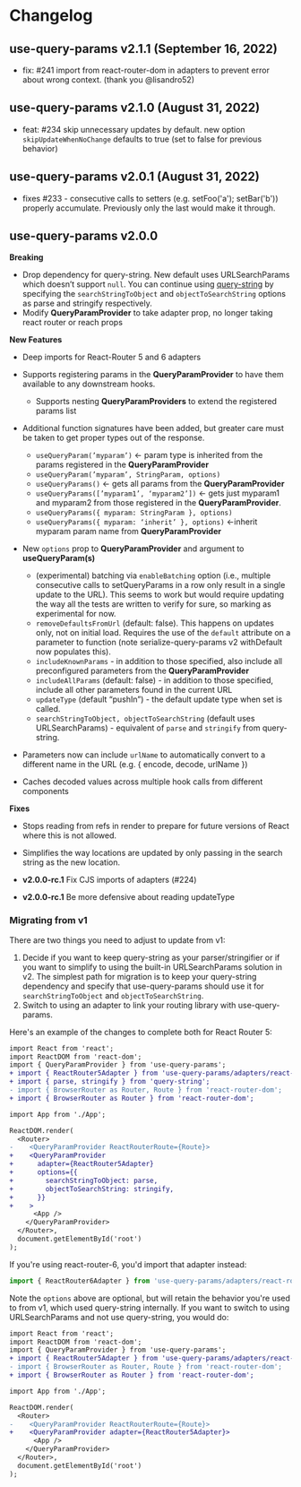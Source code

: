 # Changelog

## use-query-params v2.1.1 (September 16, 2022)
- fix: #241 import from react-router-dom in adapters to prevent error about wrong context. (thank you @lisandro52)

## use-query-params v2.1.0 (August 31, 2022)
- feat: #234 skip unnecessary updates by default. new option `skipUpdateWhenNoChange` defaults to true (set to false for previous behavior)

## use-query-params v2.0.1 (August 31, 2022)
- fixes #233 - consecutive calls to setters (e.g. setFoo('a'); setBar('b')) properly accumulate. Previously only the last would make it through.


## use-query-params v2.0.0

**Breaking**

- Drop dependency for query-string. New default uses URLSearchParams which doesn’t support `null`. You can continue using [query-string](https://github.com/sindresorhus/query-string) by specifying the `searchStringToObject` and `objectToSearchString` options as parse and stringify respectively.
- Modify **QueryParamProvider** to take adapter prop, no longer taking react router or reach props

**New Features**

- Deep imports for React-Router 5 and 6 adapters
- Supports registering params in the **QueryParamProvider** to have them available to any downstream hooks.
    - Supports nesting **QueryParamProviders** to extend the registered params list
- Additional function signatures have been added, but greater care must be taken to get proper types out of the response.
    - `useQueryParam(’myparam’)` ← param type is inherited from the params registered in the **QueryParamProvider**
    - `useQueryParam(’myparam’, StringParam, options)`
    - `useQueryParams()` ← gets all params from the **QueryParamProvider**
    - `useQueryParams([’myparam1’, ‘myparam2’])` ← gets just myparam1 and myparam2 from those registered in the **QueryParamProvider**.
    - `useQueryParams({ myparam: StringParam }, options)`
    - `useQueryParams({ myparam: ‘inherit’ }, options)` ←inherit myparam param name from **QueryParamProvider**

- New `options` prop to **QueryParamProvider** and argument to **useQueryParam(s)**
    - (experimental) batching via `enableBatching` option (i.e., multiple consecutive calls to setQueryParams in a row only result in a single update to the URL). This seems to work but would require updating the way all the tests are written to verify for sure, so marking as experimental for now.
    - `removeDefaultsFromUrl` (default: false). This happens on updates only, not on initial load. Requires the use of the `default` attribute on a parameter to function (note serialize-query-params v2 withDefault now populates this). 
    - `includeKnownParams` -  in addition to those specified, also include all preconfigured parameters from the **QueryParamProvider**
    - `includeAllParams` (default: false) - in addition to those specified, include all other parameters found in the current URL
    - `updateType` (default “pushIn”) - the default update type when set is called.
    - `searchStringToObject, objectToSearchString` (default uses URLSearchParams) - equivalent of `parse` and `stringify` from query-string.
- Parameters now can include `urlName` to automatically convert to a different name in the URL (e.g. { encode, decode, urlName })
- Caches decoded values across multiple hook calls from different components

**Fixes**

- Stops reading from refs in render to prepare for future versions of React where this is not allowed.
- Simplifies the way locations are updated by only passing in the search string as the new location.

- **v2.0.0-rc.1** Fix CJS imports of adapters (#224)
- **v2.0.0-rc.1** Be more defensive about reading updateType


### Migrating from v1

There are two things you need to adjust to update from v1:

1. Decide if you want to keep query-string as your parser/stringifier or if you want to simplify to using the built-in URLSearchParams solution in v2. The simplest path for migration is to keep your query-string dependency and specify that use-query-params should use it for `searchStringToObject` and `objectToSearchString`. 
2. Switch to using an adapter to link your routing library with use-query-params.

Here's an example of the changes to complete both for React Router 5:

```diff
import React from 'react';
import ReactDOM from 'react-dom';
import { QueryParamProvider } from 'use-query-params';
+ import { ReactRouter5Adapter } from 'use-query-params/adapters/react-router-5';
+ import { parse, stringify } from 'query-string';
- import { BrowserRouter as Router, Route } from 'react-router-dom';
+ import { BrowserRouter as Router } from 'react-router-dom';

import App from './App';

ReactDOM.render(
  <Router>
-    <QueryParamProvider ReactRouterRoute={Route}>
+    <QueryParamProvider
+      adapter={ReactRouter5Adapter}
+      options={{
+        searchStringToObject: parse,
+        objectToSearchString: stringify,
+      }}
+    >
      <App />
    </QueryParamProvider>
  </Router>,
  document.getElementById('root')
);
```

If you're using react-router-6, you'd import that adapter instead:

```js
import { ReactRouter6Adapter } from 'use-query-params/adapters/react-router-6';
```

Note the `options` above are optional, but will retain the behavior you're used to from v1, which used query-string internally. If you want to switch to using URLSearchParams and not use query-string, you would do:

```diff
import React from 'react';
import ReactDOM from 'react-dom';
import { QueryParamProvider } from 'use-query-params';
+ import { ReactRouter5Adapter } from 'use-query-params/adapters/react-router-5';
- import { BrowserRouter as Router, Route } from 'react-router-dom';
+ import { BrowserRouter as Router } from 'react-router-dom';

import App from './App';

ReactDOM.render(
  <Router>
-    <QueryParamProvider ReactRouterRoute={Route}>
+    <QueryParamProvider adapter={ReactRouter5Adapter}>
      <App />
    </QueryParamProvider>
  </Router>,
  document.getElementById('root')
);
```

